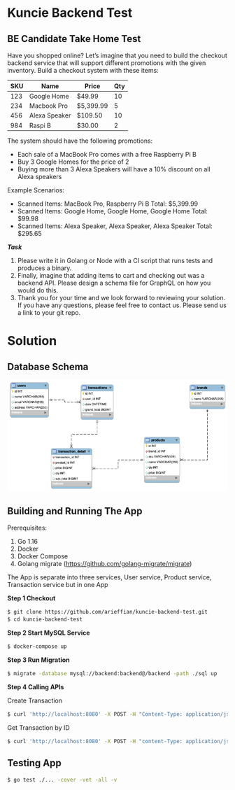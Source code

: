 # Kuncie Backend Test

## BE Candidate Take Home Test

Have you shopped online? Let’s imagine that you need to build the checkout backend service that will support different promotions with the given inventory.
Build a checkout system with these items:

| SKU | Name | Price | Qty |
|-----|------|-------|-----|
| 123 |Google Home|$49.99|10|
| 234 |Macbook Pro|$5,399.99|5|
| 456 |Alexa Speaker|$109.50|10|
| 984 |Raspi B|$30.00|2|

The system should have the following promotions:
- Each sale of a MacBook Pro comes with a free Raspberry Pi B
- Buy 3 Google Homes for the price of 2
- Buying more than 3 Alexa Speakers will have a 10% discount on all Alexa speakers

Example Scenarios:
- Scanned Items: MacBook Pro, Raspberry Pi B Total: $5,399.99
- Scanned Items: Google Home, Google Home, Google Home Total: $99.98
- Scanned Items: Alexa Speaker, Alexa Speaker, Alexa Speaker Total: $295.65

***Task***
1. Please write it in Golang or Node with a CI script that runs tests and produces a binary.
2. Finally, imagine that adding items to cart and checking out was a backend API. Please design a schema file for GraphQL on how you would do this.
3. Thank you for your time and we look forward to reviewing your solution. If you have any questions, please feel free to contact us. Please send us a link to your git repo.

# Solution

## Database Schema
![ERD](erd.png)

## Building and Running The App

Prerequisites:

1. Go 1.16
2. Docker
3. Docker Compose
4. Golang migrate (https://github.com/golang-migrate/migrate)

The App is separate into three services, User service, Product service, Transaction service but in one App

**Step 1 Checkout**

```bash
$ git clone https://github.com/arieffian/kuncie-backend-test.git
$ cd kuncie-backend-test
```

**Step 2 Start MySQL Service**

```bash
$ docker-compose up
```

**Step 3 Run Migration**

```bash
$ migrate -database mysql://backend:backend@/backend -path ./sql up
```

**Step 4 Calling APIs**

Create Transaction
```bash
$ curl 'http://localhost:8080' -X POST -H "Content-Type: application/json" --data '{ "query": "mutation createOrder ($transaction: orderInput!) { createOrder (order: $transaction) { id user_id grand_total discount reason detail_order { product_id sku qty sub_total } } }", "variables": { "transaction": { "user_id": 1, "items": [{ "product_id": 1, "sku": "12345", "qty": 1 }, { "product_id": 2, "sku": "33424", "qty": 1 }] } } }'
``` 

Get Transaction by ID
```bash
$ curl 'http://localhost:8080' -X POST -H "content-Type: application/json" --data '{ "query": "{ getOrder (orderID: 1) { id user_id grand_total detail_order { product_id sku qty sub_total } } }" }'
``` 

## Testing App

```bash
$ go test ./... -cover -vet -all -v
``` 

